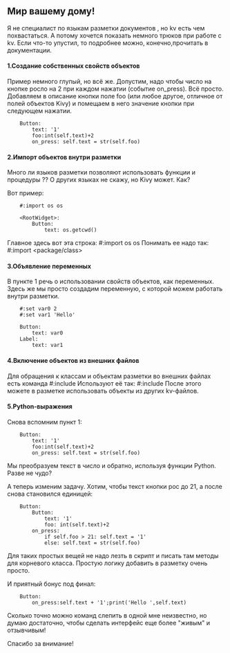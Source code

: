 ## Мир вашему дому!

Я не специалист по языкам разметки документов , 
но kv есть чем похвастаться. А потому хочется показать 
немного трюков при работе с kv. Если что-то упустил,
то подробнее можно, конечно,прочитать в документации. 
	
#### 1.Создание собственных свойств объектов
		
Пример немного глупый, но всё же. Допустим,
надо чтобы число на кнопке росло на 2
при каждом нажатии (событие on_press). Всё просто. 
Добавляем в описание кнопки поле foo 
(или любое другое, отличное от полей объектов Kivy)
и помещаем в него значение кнопки при следующем нажатии.
		 
		Button:
			text: '1'
			foo:int(self.text)+2
			on_press: self.text = str(self.foo)
		
#### 2.Импорт объектов внутри разметки
	
Много ли языков разметки позволяют использовать
функции и процедуры ?? О других языках не скажу,
но Kivy может. Как?

Вот пример:
		
		#:import os os
		
		<RootWidget>:
			Button:
				text: os.getcwd()
Главное здесь вот эта строка:
		#:import os os
Понимать ее надо так:
		#:import <alias> <package/class>
	
#### 3.Объявление переменных
	
В пункте 1 речь о использовании свойств 
объектов, как переменных. Здесь же мы
просто создадим переменную, с которой
можем работать внутри разметки.
		
		
		#:set var0 2
		#:set var1 'Hello'
		
		Button:
			text: var0
		Label:
			text: var1
		
#### 4.Включение объектов из внешних файлов

Для обращения к классам и объектам разметки
во внешних файлах есть команда #:include
Используют её так:
	#:include <filename>
После этого можете в разметке использовать
объекты из других kv-файлов.
	
#### 5.Python-выражения
	
Снова вспомним пункт 1:
		
		Button:
			text: '1'
			foo:int(self.text)+2
			on_press: self.text = str(self.foo)
		
Мы преобразуем текст в число и обратно,
используя функции Python. Разве не чудо?

А теперь изменим задачу. Хотим, чтобы текст 
кнопки рос до 21, а после снова становился единицей:
		
		Button:
			Button:
				text: '1'
				foo: int(self.text)+2
			on_press: 
	            if self.foo > 21: self.text = '1'
	            else: self.text = str(self.foo)
		
Для таких простых вещей не надо лезть в скрипт 
и писать там методы для корневого класса.
Простую логику добавить в разметку очень просто.

И приятный бонус под финал:
		
		Button:
			on_press:self.text + '1';print('Hello ',self.text)
		
Сколько точно можно команд слепить в одной мне неизвестно,
но думаю достаточно, чтобы сделать интерфейс еще более
"живым" и отзывчивым!
		
Спасибо за внимание!		
